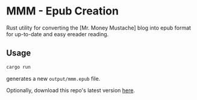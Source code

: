 # MMM - Epub Creation

Rust utility for converting the [Mr. Money Mustache] blog into epub format for
up-to-date and easy ereader reading.

## Usage

```sh
cargo run
```

generates a new `output/mmm.epub` file.

Optionally, download this repo's latest version
[here](https://github.com/kerbyferris/mmm-ebook/blob/main/output/mmm.epub).
